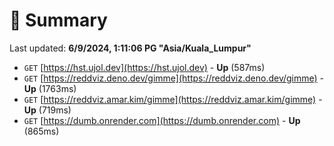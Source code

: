 # 📖 Summary
Last updated: **6/9/2024, 1:11:06 PG "Asia/Kuala_Lumpur"**

- `GET` [https://hst.ujol.dev](https://hst.ujol.dev) - **Up** (587ms)
- `GET` [https://reddviz.deno.dev/gimme](https://reddviz.deno.dev/gimme) - **Up** (1763ms)
- `GET` [https://reddviz.amar.kim/gimme](https://reddviz.amar.kim/gimme) - **Up** (719ms)
- `GET` [https://dumb.onrender.com](https://dumb.onrender.com) - **Up** (865ms)
